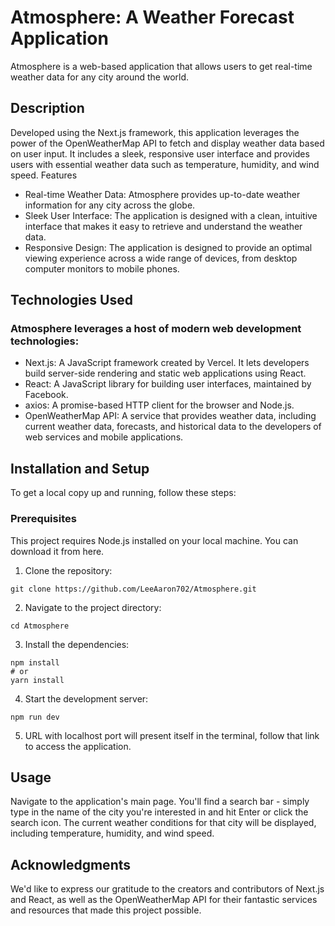 # Atmosphere: A Weather Forecast Application
Atmosphere is a web-based application that allows users to get real-time weather data for any city around the world.
## Description
Developed using the Next.js framework, this application leverages the power of the OpenWeatherMap API to fetch and display weather data based on user input. It includes a sleek, responsive user interface and provides users with essential weather data such as temperature, humidity, and wind speed.
Features
- Real-time Weather Data: Atmosphere provides up-to-date weather information for any city across the globe.
- Sleek User Interface: The application is designed with a clean, intuitive interface that makes it easy to retrieve and understand the weather data.
- Responsive Design: The application is designed to provide an optimal viewing experience across a wide range of devices, from desktop computer monitors to mobile phones.
## Technologies Used
### Atmosphere leverages a host of modern web development technologies:
- Next.js: A JavaScript framework created by Vercel. It lets developers build server-side rendering and static web applications using React.
- React: A JavaScript library for building user interfaces, maintained by Facebook.
- axios: A promise-based HTTP client for the browser and Node.js.
- OpenWeatherMap API: A service that provides weather data, including current weather data, forecasts, and historical data to the developers of web services and mobile applications.
## Installation and Setup
To get a local copy up and running, follow these steps:
### Prerequisites
This project requires Node.js installed on your local machine. You can download it from here.
1. Clone the repository:
```
git clone https://github.com/LeeAaron702/Atmosphere.git
```
2. Navigate to the project directory:
```
cd Atmosphere
```
3. Install the dependencies:
```
npm install
# or
yarn install
```
4. Start the development server:
```
npm run dev
```
5. URL with localhost port will present itself in the terminal, follow that link to access the application. 


## Usage
Navigate to the application's main page. You'll find a search bar - simply type in the name of the city you're interested in and hit Enter or click the search icon. The current weather conditions for that city will be displayed, including temperature, humidity, and wind speed.

## Acknowledgments
We'd like to express our gratitude to the creators and contributors of Next.js and React, as well as the OpenWeatherMap API for their fantastic services and resources that made this project possible.
